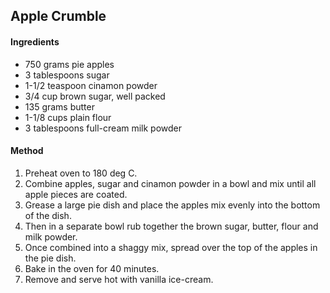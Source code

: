 ## Apple Crumble

#### Ingredients

* 750 grams pie apples
* 3 tablespoons sugar
* 1-1/2 teaspoon cinamon powder
* 3/4 cup brown sugar, well packed
* 135 grams butter
* 1-1/8 cups plain flour
* 3 tablespoons full-cream milk powder

#### Method

1. Preheat oven to 180 deg C.
1. Combine apples, sugar and cinamon powder in a bowl and mix until all apple pieces are coated.
1. Grease a large pie dish and place the apples mix evenly into the bottom of the dish.
1. Then in a separate bowl rub together the brown sugar, butter, flour and milk powder.
1. Once combined into a shaggy mix, spread over the top of the apples in the pie dish.
1. Bake in the oven for 40 minutes.
1. Remove and serve hot with vanilla ice-cream.
